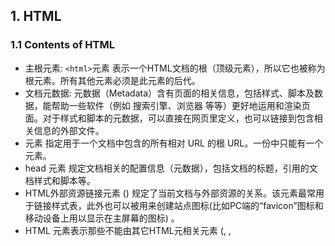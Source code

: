 ## 1. HTML

### 1.1 Contents of HTML
* 主根元素: `<html>`元素 表示一个HTML文档的根（顶级元素），所以它也被称为根元素。所有其他元素必须是此元素的后代。
* 文档元数据: 元数据（Metadata）含有页面的相关信息，包括样式、脚本及数据，能帮助一些软件（例如 搜索引擎、浏览器 等等）更好地运用和渲染页面。对于样式和脚本的元数据，可以直接在网页里定义，也可以链接到包含相关信息的外部文件。
* <base> 元素 指定用于一个文档中包含的所有相对 URL 的根 URL。一份中只能有一个 <base> 元素。
* head 元素 规定文档相关的配置信息（元数据），包括文档的标题，引用的文档样式和脚本等。
* HTML外部资源链接元素 (<link>) 规定了当前文档与外部资源的关系。该元素最常用于链接样式表，此外也可以被用来创建站点图标(比如PC端的“favicon”图标和移动设备上用以显示在主屏幕的图标) 。
* HTML <meta> 元素表示那些不能由其它HTML元相关元素 (<base>, <link>, <script>, <style> 或 <title>) 之一表示的任何元数据信息.
* HTML的<style>元素包含文档的样式信息或者文档的部分内容。默认情况下，该标签的样式信息通常是CSS的格式。

### 1.2 Navigation
* 将 `menu` 放到 `container` 中。


## 2. Semantic UI
* 构建前端的框架。
* CDN(Contect Delivery Netword, or Content Distribute Network): 在我看来，CDN的本质是缓存，而内核中支撑它的互联网精神则是共享。


## 3. JavaScript、jQuery、AJAX、JSON 这四个之间的关系？
* JavaScript 为页面提供更多功能，是页面交互功能的基础语言。此外它的语言规范和引擎还被用于其他领域，比如 Node 等。
* jQuery 屏蔽了浏览器之间的兼容性问题，针对常用功能封装了大量的 API，并支持插件机制，让你写 JavaScript 的效率很高，质量很好。
* Ajax 技术提供了一种新的前后端数据交互方式，不需要刷新页面，而且不阻塞页面执行流程，异步的去请求去获取、交互数据。
* JSON 用来描述前后端数据交互的内容格式，有了 JSON 这样的一套统一的描述规则，前后端解析数据的成本变低，使用非常简单。JSON 属于 JavaScript 的一个子集。


## 4. Components
* Import Images
[Unsplash.it: Use Placeholder Photos From Unsplash.com](https://www.jotform.com/blog/unsplash-it-use-placeholder-photos-from-unsplash-com-93599/)
[Easy to use, stylish placeholders](https://picsum.photos/)
* Find Icons
[Font Awesome](https://fontawesome.com/)

## 5. 
* `div.ui.segment` is different with `div.ui.segments`

## 6. Click Pay Button to toggle Images

### Reference
[jsDelivr](https://www.jsdelivr.com/)
1. [HTML 元素参考](https://developer.mozilla.org/zh-CN/docs/Web/HTML/Element)
2. [HTML 页面自适应](https://blog.csdn.net/qq_26528483/article/details/97813907?utm_medium=distribute.pc_relevant.none-task-blog-BlogCommendFromBaidu-3.nonecase&depth_1-utm_source=distribute.pc_relevant.none-task-blog-BlogCommendFromBaidu-3.nonecase)
3. [HTML5----响应式（自适应）网页设计（自动适应屏幕大小）](https://blog.csdn.net/qq_40164190/article/details/83089459?utm_medium=distribute.pc_relevant.none-task-blog-title-2&spm=1001.2101.3001.4242)
4. [什么是CDN及其特点](http://caibaojian.com/cdn.html)
5. [CDN是什么？使用CDN有什么优势？](https://www.zhihu.com/question/36514327)
6. [JavaScript、jQuery、AJAX、JSON 这四个之间的关系？](https://www.zhihu.com/question/31305968)
7. [Unsplash.it: Use Placeholder Photos From Unsplash.com](https://www.jotform.com/blog/unsplash-it-use-placeholder-photos-from-unsplash-com-93599/)
8. [Easy to use, stylish placeholders](https://picsum.photos/)
9. [Font Awesome](https://fontawesome.com/)
10. [JavaScript Tutorial](https://www.w3schools.com/js/DEFAULT.asp)
11. [CSS Tutorial](https://www.w3schools.com/css/)
12. [Subtle Patterns](https://www.toptal.com/designers/subtlepatterns/)

